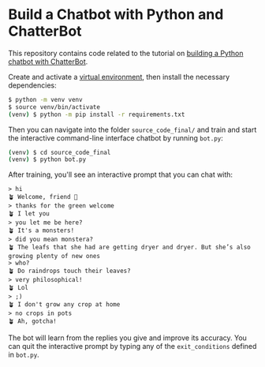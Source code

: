 # Build a Chatbot with Python and ChatterBot

This repository contains code related to the tutorial on [building a Python chatbot with ChatterBot](https://realpython.com/build-a-chatbot-python-chatterbot/).

Create and activate a [virtual environment](https://realpython.com/python-virtual-environments-a-primer/), then install the necessary dependencies:

```sh
$ python -m venv venv
$ source venv/bin/activate
(venv) $ python -m pip install -r requirements.txt
```

Then you can navigate into the folder `source_code_final/` and train and start the interactive command-line interface chatbot by running `bot.py`:

```sh
(venv) $ cd source_code_final
(venv) $ python bot.py
```

After training, you'll see an interactive prompt that you can chat with:

```text
> hi
🪴 Welcome, friend 🤗
> thanks for the green welcome
🪴 I let you
> you let me be here?
🪴 It's a monsters!
> did you mean monstera?
🪴 The leafs that she had are getting dryer and dryer. But she’s also growing plenty of new ones
> who?
🪴 Do raindrops touch their leaves?
> very philosophical!
🪴 Lol
> ;)
🪴 I don't grow any crop at home
> no crops in pots
🪴 Ah, gotcha!
```

The bot will learn from the replies you give and improve its accuracy. You can quit the interactive prompt by typing any of the `exit_conditions` defined in `bot.py`.
